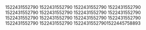 1522431552790
1522431552790
1522431552790
1522431552790
1522431552790
1522431552790
1522431552790
1522431552790
1522431552790
1522431552790
1522431552790
1522431552790
1522431552790
1522431552790
15224315527901522445758893